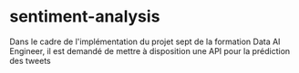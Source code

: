 # sentiment-analysis
Dans le cadre de l'implémentation du projet sept de la formation Data AI Engineer, il est demandé de mettre à disposition une API pour la prédiction des tweets 
